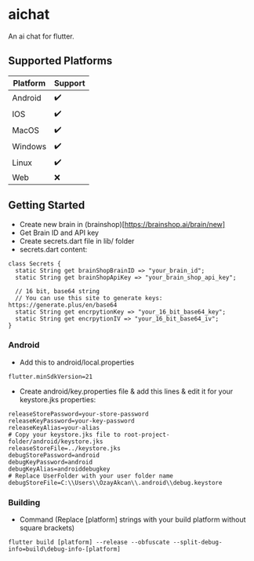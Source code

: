 # aichat

An ai chat for flutter.

## Supported Platforms

| Platform              | Support            |
| --------------------- | ------------------ |
| Android               | :heavy_check_mark: |
| IOS                   | :heavy_check_mark: |
| MacOS                 | :heavy_check_mark: |
| Windows               | :heavy_check_mark: |
| Linux                 | :heavy_check_mark: |
| Web                   | :x:                |

## Getting Started

- Create new brain in (brainshop)[https://brainshop.ai/brain/new]
- Get Brain ID and API key
- Create secrets.dart file in lib/ folder
- secrets.dart content:

```
class Secrets {
  static String get brainShopBrainID => "your_brain_id";
  static String get brainShopApiKey => "your_brain_shop_api_key";

  // 16 bit, base64 string
  // You can use this site to generate keys: https://generate.plus/en/base64
  static String get encrpytionKey => "your_16_bit_base64_key";
  static String get encrpytionIV => "your_16_bit_base64_iv";
}
```

### Android

- Add this to android/local.properties

```
flutter.minSdkVersion=21
```

- Create android/key.properties file & add this lines & edit it for your keystore.jks properties:

```
releaseStorePassword=your-store-password
releaseKeyPassword=your-key-password
releaseKeyAlias=your-alias
# Copy your keystore.jks file to root-project-folder/android/keystore.jks
releaseStoreFile=../keystore.jks
debugStorePassword=android
debugKeyPassword=android
debugKeyAlias=androiddebugkey
# Replace UserFolder with your user folder name
debugStoreFile=C:\\Users\\OzayAkcan\\.android\\debug.keystore
```

### Building

- Command (Replace [platform] strings with your build platform without square brackets)

```
flutter build [platform] --release --obfuscate --split-debug-info=build\debug-info-[platform]
```